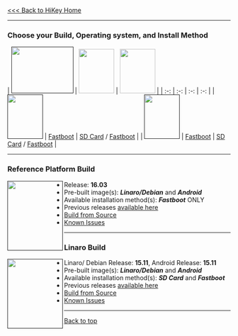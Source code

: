 [<<< Back to HiKey Home](https://github.com/96boards/documentation/wiki/HiKey-Home)

***
### Choose your Build, Operating system, and Install Method

|  [<img src="http://i.imgur.com/0e7lsoO.png" data-canonical-src="http://i.imgur.com/0e7lsoO.png" width="140" height="105" />]()   |  [<img src="http://i.imgur.com/jl4GG0d.png" data-canonical-src="http://i.imgur.com/jl4GG0d.png" width="80" height="100" />](https://github.com/96boards/documentation/wiki/HiKey-Crossroads#reference-platform-build)   |  [<img src="http://i.imgur.com/7rrS2JR.png" data-canonical-src="http://i.imgur.com/7rrS2JR.png" width="80" height="100" />](https://github.com/96boards/documentation/wiki/HiKey-Crossroads#reference-platform-build)   | 
| :-: | :-: | :-: | :-: |
| [<img src="http://i.imgur.com/OQGR5yY.png" data-canonical-src="http://i.imgur.com/OQGR5yY.png" width="80" height="100" />]() | [Fastboot]() | [SD Card](https://github.com/96boards/documentation/wiki/HiKey-Linaro-Debian-Download#your-build-choice) / [Fastboot](https://github.com/96boards/documentation/wiki/HiKey-Linaro-Debian-Download#your-build-choice-1) |
| [<img src="http://i.imgur.com/7wy1996.png" data-canonical-src="http://i.imgur.com/7wy1996.png" width="80" height="100" />]() | [Fastboot]() | [SD Card]() / [Fastboot]() |

***
### Reference Platform Build

[<img align="left" src="http://i.imgur.com/jl4GG0d.png" data-canonical-src="http://i.imgur.com/jl4GG0d.png" width="125" height="157" />]()
- Release: **16.03**
- Pre-built image(s): _**Linaro/Debian**_ and _**Android**_
- Available installation method(s): _**Fastboot**_ ONLY
- Previous releases [available here](http://builds.96boards.org/releases/reference-platform/debian/dragonboard410c/)
- [Build from Source](https://github.com/96boards/documentation/wiki/CE-Debian-RPB-Dragonboard410c-15.12-Build)
- [Known Issues](https://github.com/96boards/documentation/wiki/RPB-15.12-Known-Issues#debian)


***

### Linaro Build

[<img align="left" src="http://i.imgur.com/7rrS2JR.png" data-canonical-src="http://i.imgur.com/7rrS2JR.png" width="125" height="157" />]()
- Linaro/ Debian Release: **15.11**, Android Release: **15.11**
- Pre-built image(s): _**Linaro/Debian**_ and _**Android**_
- Available installation method(s): _**SD Card**_ and _**Fastboot**_
- Previous releases [available here]()
- [Build from Source]()
- [Known Issues]()

***

[Back to top](https://github.com/96boards/documentation/wiki/HiKey-Crossroads)